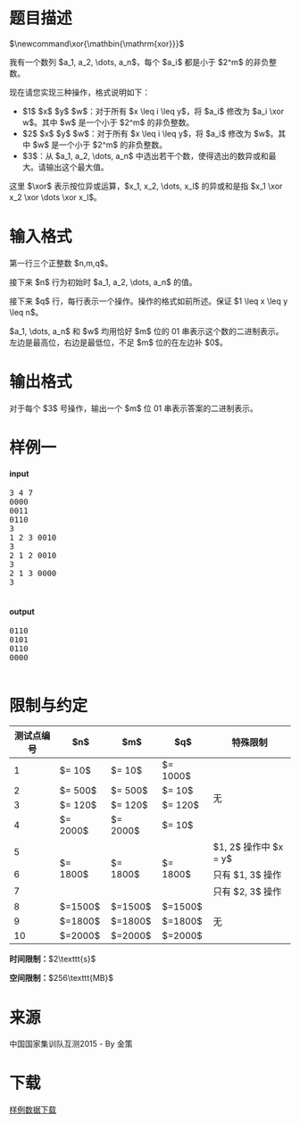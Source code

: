 # 题目描述

<div class="hide">
$\newcommand\xor{\mathbin{\mathrm{xor}}}$
</div>

<p>我有一个数列 $a_1, a_2, \dots, a_n$，每个 $a_i$ 都是小于 $2^m$ 的非负整数。</p>
<p>现在请您实现三种操作，格式说明如下：</p>
<ul><li>$1$ $x$ $y$ $w$：对于所有 $x \leq i \leq y$，将 $a_i$ 修改为 $a_i \xor w$。其中 $w$ 是一个小于 $2^m$ 的非负整数。</li>
<li>$2$ $x$ $y$ $w$：对于所有 $x \leq i \leq y$，将 $a_i$ 修改为 $w$。其中 $w$ 是一个小于 $2^m$ 的非负整数。</li>
<li>$3$：从 $a_1, a_2, \dots, a_n$ 中选出若干个数，使得选出的数异或和最大。请输出这个最大值。</li>
</ul><p>这里 $\xor$ 表示按位异或运算，$x_1, x_2, \dots, x_l$ 的异或和是指 $x_1 \xor x_2 \xor \dots \xor x_l$。</p>

# 输入格式


<p>第一行三个正整数 $n,m,q$。</p>
<p>接下来 $n$ 行为初始时 $a_1, a_2, \dots, a_n$ 的值。</p>
<p>接下来 $q$ 行，每行表示一个操作。操作的格式如前所述。保证 $1 \leq x \leq y \leq n$。</p>
<p>$a_1, \dots, a_n$ 和 $w$ 均用恰好 $m$ 位的 01 串表示这个数的二进制表示。左边是最高位，右边是最低位，不足 $m$ 位的在左边补 $0$。</p>

# 输出格式


<p>对于每个 $3$ 号操作，输出一个 $m$ 位 01 串表示答案的二进制表示。</p>

# 样例一


<h4>input</h4>
<pre>3 4 7
0000
0011
0110
3
1 2 3 0010
3
2 1 2 0010
3
2 1 3 0000
3

</pre>

<h4>output</h4>
<pre>0110
0101
0110
0000

</pre>


# 限制与约定


<div class="table-responsive">
<table class="table table-bordered table-text-center table-vertical-middle"><thead><tr><th>测试点编号</th>
<th>$n$</th>
<th>$m$</th>
<th>$q$</th>
<th>特殊限制</th>
</tr></thead><tbody><tr><td>1</td><td>$= 10$</td><td>$= 10$</td><td>$= 1000$</td><td rowspan="4">无</td></tr><tr><td>2</td><td>$= 500$</td><td>$= 500$</td><td>$= 10$</td></tr><tr><td>3</td><td>$= 120$</td><td>$= 120$</td><td>$= 120$</td></tr><tr><td>4</td><td>$= 2000$</td><td>$= 2000$</td><td>$= 10$</td></tr><tr><td>5</td><td rowspan="3">$= 1800$</td><td rowspan="3">$= 1800$</td><td rowspan="3">$= 1800$</td><td>$1, 2$ 操作中 $x = y$</td></tr><tr><td>6</td><td>只有 $1, 3$ 操作</td></tr><tr><td>7</td><td>只有 $2, 3$ 操作</td></tr><tr><td>8</td><td>$=1500$</td><td>$=1500$</td><td>$=1500$</td><td rowspan="3">无</td></tr><tr><td>9</td><td>$=1800$</td><td>$=1800$</td><td>$=1800$</td></tr><tr><td>10</td><td>$=2000$</td><td>$=2000$</td><td>$=2000$</td></tr></tbody></table></div>


<p><strong>时间限制：</strong>$2\texttt{s}$</p>
<p><strong>空间限制：</strong>$256\texttt{MB}$</p>

# 来源


<p>中国国家集训队互测2015 - By 金策</p>

# 下载


<p><a href="/download.php?type=problem&amp;id=91">样例数据下载</a></p>
